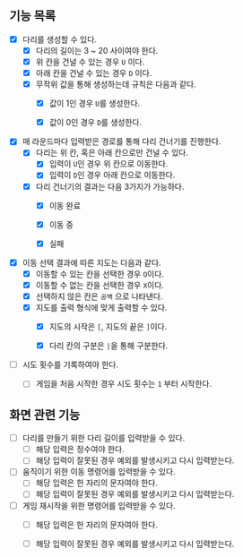 ## 기능 목록
- [X] 다리를 생성할 수 있다.
  - [X] 다리의 길이는 3 ~ 20 사이여야 한다.
  - [X] 위 칸을 건널 수 있는 경우 `U` 이다.
  - [X] 아래 칸을 건널 수 있는 경우 `D` 이다.
  - [X] 무작위 값을 통해 생성하는데 규칙은 다음과 같다.
    - [X] 값이 1인 경우 `U`를 생성한다.
    - [X] 값이 0인 경우 `D`를 생성한다.


- [X] 매 라운드마다 입력받은 경로를 통해 다리 건너기를 진행한다.
  - [X] 다리는 위 칸, 혹은 아래 칸으로만 건널 수 있다.
    - [X] 입력이 `U`인 경우 위 칸으로 이동한다.
    - [X] 입력이 `D`인 경우 아래 칸으로 이동한다.
  - [X] 다리 건너기의 결과는 다음 3가지가 가능하다.
    - [X] 이동 완료
    - [X] 이동 중
    - [X] 실패


- [X] 이동 선택 결과에 따른 지도는 다음과 같다.
  - [X] 이동할 수 있는 칸을 선택한 경우 `O`이다.
  - [X] 이동할 수 없는 칸을 선택한 경우 `X`이다.
  - [X] 선택하지 않은 칸은 `공백` 으로 나타낸다.
  - [X] 지도를 출력 형식에 맞게 출력할 수 있다.
    - [X] 지도의 시작은 `[`, 지도의 끝은 `]`이다.
    - [X] 다리 칸의 구분은 `|`을 통해 구분한다.



- [ ] 시도 횟수를 기록하여야 한다.
  - [ ] 게임을 처음 시작한 경우 시도 횟수는 `1` 부터 시작한다.




## 화면 관련 기능

- [ ] 다리를 만들기 위한 다리 길이를 입력받을 수 있다.
  - [ ] 해당 입력은 정수여야 한다.
  - [ ] 해당 입력이 잘못된 경우 예외를 발생시키고 다시 입력받는다.

- [ ] 움직이기 위한 이동 명령어를 입력받을 수 있다.
  - [ ] 해당 입력은 한 자리의 문자여야 한다.
  - [ ] 해당 입력이 잘못된 경우 예외를 발생시키고 다시 입력받는다.

- [ ] 게임 재시작을 위한 명령어를 입력받을 수 있다.
  - [ ] 해당 입력은 한 자리의 문자여아 한다.
  - [ ] 해당 입력이 잘못된 경우 예외를 발생시키고 다시 입력받는다.

